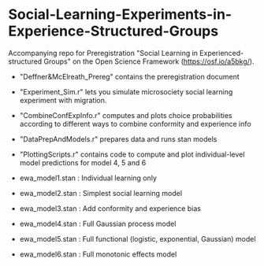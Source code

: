 # Social-Learning-Experiments-in-Experience-Structured-Groups

Accompanying repo for Preregistration "Social Learning in Experienced-structured Groups" on the 
Open Science Framework (https://osf.io/a5bkg/). 

- "Deffner&McElreath_Prereg" contains the preregistration document

- "Experiment_Sim.r" lets you simulate microsociety social learning experiment with migration.

- "CombineConfExpInfo.r" computes and plots choice probabilities according to different ways to combine conformity and experience info

- "DataPrepAndModels.r" prepares data and runs stan models

- "PlottingScripts.r" contains code to compute and plot individual-level model predictions for model 4, 5 and 6

- ewa_model1.stan : Individual learning only

- ewa_model2.stan : Simplest social learning model

- ewa_model3.stan : Add conformity and experience bias

- ewa_model4.stan : Full Gaussian process model

- ewa_model5.stan : Full functional (logistic, exponential, Gaussian) model

- ewa_model6.stan : Full monotonic effects model



